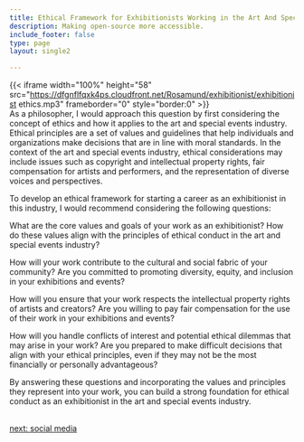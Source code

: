 ```yaml
---
title: Ethical Framework for Exhibitionists Working in the Art And Special Events  Industry
description: Making open-source more accessible.
include_footer: false
type: page
layout: single2

---
```


{{< iframe width="100%" height="58" src="https://dfgnflfqxk4ps.cloudfront.net/Rosamund/exhibitionist/exhibitionist ethics.mp3" frameborder="0" style="border:0" >}}<br>
As a philosopher, I would approach this question by first considering the concept of ethics and how it applies to the art and special events industry. Ethical principles are a set of values and guidelines that help individuals and organizations make decisions that are in line with moral standards. In the context of the art and special events industry, ethical considerations may include issues such as copyright and intellectual property rights, fair compensation for artists and performers, and the representation of diverse voices and perspectives.

To develop an ethical framework for starting a career as an exhibitionist in this industry, I would recommend considering the following questions:

What are the core values and goals of your work as an exhibitionist? How do these values align with the principles of ethical conduct in the art and special events industry?

How will your work contribute to the cultural and social fabric of your community? Are you committed to promoting diversity, equity, and inclusion in your exhibitions and events?

How will you ensure that your work respects the intellectual property rights of artists and creators? Are you willing to pay fair compensation for the use of their work in your exhibitions and events?

How will you handle conflicts of interest and potential ethical dilemmas that may arise in your work? Are you prepared to make difficult decisions that align with your ethical principles, even if they may not be the most financially or personally advantageous?

By answering these questions and incorporating the values and principles they represent into your work, you can build a strong foundation for ethical conduct as an exhibitionist in the art and special events industry.

<br>
<a href="https://insights.workdojos.com/exhibitionist/social">next: social media</a>
</p>